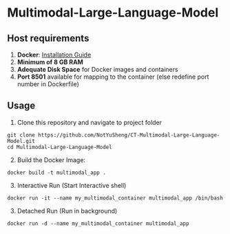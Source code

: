 # Multimodal-Large-Language-Model

## Host requirements
1. **Docker**: [Installation Guide](https://docs.docker.com/engine/install/)
2. **Minimum of 8 GB RAM**
3. **Adequate Disk Space** for Docker images and containers
4. **Port 8501** available for mapping to the container (else redefine port number in Dockerfile)

## Usage
1.  Clone this repository and navigate to project folder
```
git clone https://github.com/NotYuSheng/CT-Multimodal-Large-Language-Model.git
cd Multimodal-Large-Language-Model
```

2.  Build the Docker Image:
```
docker build -t multimodal_app .
```

3.  Interactive Run (Start Interactive shell)
```
docker run -it --name my_multimodal_container multimodal_app /bin/bash
```

3.  Detached Run (Run in background)
```
docker run -d --name my_multimodal_container multimodal_app

```
